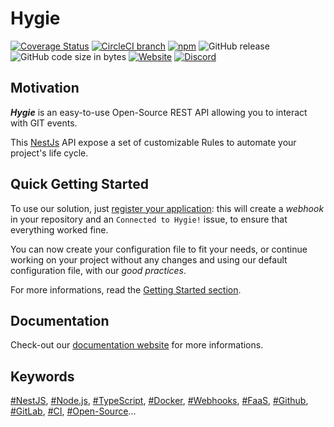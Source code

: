 # Hygie

[![Coverage Status](https://coveralls.io/repos/github/DX-DeveloperExperience/hygie/badge.svg?branch=master)](https://coveralls.io/github/DX-DeveloperExperience/hygie?branch=master)
[![CircleCI branch](https://img.shields.io/circleci/project/github/DX-DeveloperExperience/hygie/master.svg)](https://circleci.com/gh/DX-DeveloperExperience/hygie)
[![npm](https://img.shields.io/npm/v/@dxdeveloperexperience/hygie.svg)](https://www.npmjs.com/package/@dxdeveloperexperience/hygie)
![GitHub release](https://img.shields.io/github/release/dx-developerexperience/hygie.svg)
![GitHub code size in bytes](https://img.shields.io/github/languages/code-size/dx-developerexperience/hygie.svg)
[![Website](https://img.shields.io/website/https/dx-developerexperience.github.io/hygie.svg)](https://dx-developerexperience.github.io/hygie/)
[![Discord](https://img.shields.io/badge/discord-online-brightgreen.svg)](https://discord.gg/w5AE8vS)

## Motivation

**_Hygie_** is an easy-to-use Open-Source REST API allowing you to interact with GIT events.

This [NestJs](https://docs.nestjs.com/) API expose a set of customizable Rules to automate your project's life cycle.

## Quick Getting Started

To use our solution, just [register your application](https://dx-developerexperience.github.io/hygie/guide/registerToken.html): this will create a _webhook_ in your repository and an `Connected to Hygie!` issue, to ensure that everything worked fine.

You can now create your configuration file to fit your needs, or continue working on your project without any changes and using our default configuration file, with our _good practices_.

For more informations, read the [Getting Started section](https://dx-developerexperience.github.io/hygie/guide/gettingStarted.html).

## Documentation

Check-out our [documentation website](https://dx-developerexperience.github.io/hygie/) for more informations.

## Keywords

[#NestJS](), [#Node.js](), [#TypeScript](), [#Docker](), [#Webhooks](), [#FaaS](), [#Github](), [#GitLab](), [#CI](), [#Open-Source]()...
